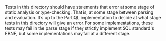 Tests in this directory should have statements that error at some stage of static analysis or type-checking. That is,
at some stage between parsing and evaluation. It's up to the PartiQL implementation to decide at what stage tests in
this directory will give an error. For some implementations, these tests may fail in the parse stage if they strictly 
implement SQL standard's EBNF, but some implementations may fail at a different stage.